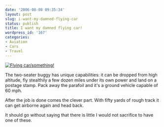 ```yaml
---
date: '2006-08-08 09:35:34'
layout: post
slug: i-want-my-damned-flying-car
status: publish
title: I want my damned flying car!
wordpress_id: '167'
categories:
- Aviation
- Cars
- Travel
---
```



[![Flying car/something!](http://www.defensetech.org/archives/images/chimera1.jpg/Chimera1-thumb.jpg)](http://www.defensetech.org/archives/002652.html)




> 
The two-seater buggy has unique capabilities: it can be dropped from high altitude, fly stealthily a few dozen miles under its own power and land on a postage stamp. Pack away the parafoil and it's a ground vehicle capable of 60 mph.

After the job is done comes the clever part. With fifty yards of rough track it can get airborne again and head back.




It should go without saying that there is little I would not sacrifice to have one of these.
